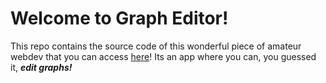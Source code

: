 # Welcome to Graph Editor!
This repo contains the source code of this wonderful piece of amateur webdev that you can access [here](https://www.youtube.com/watch?v=dQw4w9WgXcQ)!
Its an app where you can, you guessed it, ***edit graphs!***
